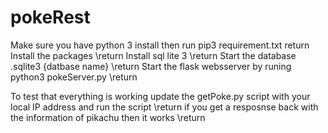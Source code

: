 # pokeRest

Make sure you have python 3 install then run pip3 requirement.txt return
Install the packages \return
Install sql lite 3 \return
Start the database .sqlite3 {datbase name} \return
Start the flask websserver by runing python3 pokeServer.py \return



To test that everything is working update the getPoke.py script with your local IP address and run the script \return
  if you get a resposnse back with the information of pikachu then it works \return
